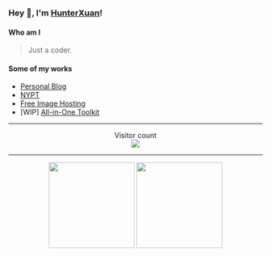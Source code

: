 ### Hey 👋, I'm [HunterXuan](https://hunterx.xyz)!

#### Who am I

> Just a coder.

#### Some of my works

- [Personal Blog](https://hunterx.xyz)
- [NYPT](https://nanyangpt.com)
- [Free Image Hosting](https://i.endpot.com)
- [WIP] [All-in-One Toolkit](https://anything.tools)

------

<p align="center"> 
  Visitor count<br>
  <img src="https://profile-counter.glitch.me/HunterXuan/count.svg" />
</p>

------

<p align="center">
  <img src="https://github-readme-stats.vercel.app/api?username=HunterXuan&theme=prussian&show_icons=true&count_private=true" height="170">
  <img src="https://github-readme-stats.vercel.app/api/top-langs/?username=HunterXuan&theme=prussian&show_icons=true&count_private=true&layout=compact" height="170">
</p>

